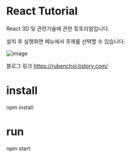 # React Tutorial

React 3D 및 관련기술에 관한 튜토리얼입니다. 

설치 후 실행화면 메뉴에서 주제를 선택할 수 있습니다.

![image](https://user-images.githubusercontent.com/49624697/115636861-d4057680-a349-11eb-9ca9-b47dc676e71a.png)


블로그 링크 https://rubenchoi.tistory.com/

# install

npm install

# run

npm start
